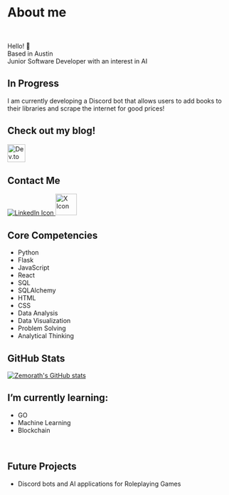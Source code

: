 # About me
<br>

Hello! 👋
<br>
Based in Austin
<br>
Junior Software Developer with an interest in AI

## In Progress
I am currently developing a Discord bot that allows users to add books to their libraries and scrape the internet for good prices!

## Check out my blog!
<a href="https://dev.to/zemorath" target="_blank">
  <img src="https://res.cloudinary.com/practicaldev/image/fetch/s--AOunT8g5--/c_limit%2Cf_auto%2Cfl_progressive%2Cq_auto%2Cw_800/https://thepracticaldev.s3.amazonaws.com/i/78hs31fax49uwy6kbxyw.png" alt="Dev.to Icon" width="40" height="40"/>
</a>

## Contact Me
<a href="https://www.linkedin.com/in/trentward100/">
  <img src="https://img.icons8.com/color/48/000000/linkedin.png" alt="LinkedIn Icon" />
</a>
<a href="https://x.com/trentward100">
  <img src="https://www.freepnglogos.com/uploads/twitter-x-logo-png/twitter-x-logo-png-9.png" alt="X Icon" width="48" height="48"/>
</a>

## Core Competencies
- Python
- Flask
- JavaScript
- React
- SQL
- SQLAlchemy
- HTML
- CSS
- Data Analysis
- Data Visualization
- Problem Solving
- Analytical Thinking

## GitHub Stats

[![Zemorath's GitHub stats](https://github-readme-stats.vercel.app/api?username=Zemorath&show_icons=true&theme=radical)](https://github.com/Zemorath/github-readme-stats)

## I’m currently learning:
- GO
- Machine Learning
- Blockchain
<br>

## Future Projects

- Discord bots and AI applications for Roleplaying Games


<!--
**Zemorath/Zemorath** is a ✨ _special_ ✨ repository because its `README.md` (this file) appears on your GitHub profile.

Here are some ideas to get you started:

- 🔭 I’m currently working on ...
- 🌱 I’m currently learning ...
- 👯 I’m looking to collaborate on ...
- 🤔 I’m looking for help with ...
- 💬 Ask me about ...
- 📫 How to reach me: ...
- 😄 Pronouns: ...
- ⚡ Fun fact: ...
-->
